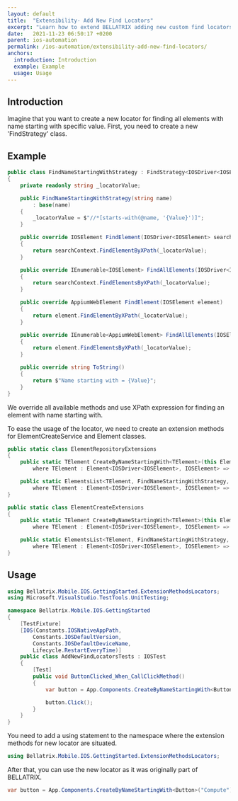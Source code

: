 ```yaml
---
layout: default
title:  "Extensibility- Add New Find Locators"
excerpt: "Learn how to extend BELLATRIX adding new custom find locators."
date:   2021-11-23 06:50:17 +0200
parent: ios-automation
permalink: /ios-automation/extensibility-add-new-find-locators/
anchors:
  introduction: Introduction
  example: Example
  usage: Usage
---
```

Introduction
------------
Imagine that you want to create a new locator for finding all elements with name starting with specific value. First, you need to create a new 'FindStrategy' class.

Example
-------
```csharp
public class FindNameStartingWithStrategy : FindStrategy<IOSDriver<IOSElement>, IOSElement>
{
    private readonly string _locatorValue;

    public FindNameStartingWithStrategy(string name)
        : base(name)
    {
        _locatorValue = $"//*[starts-with(@name, '{Value}')]";
    }

    public override IOSElement FindElement(IOSDriver<IOSElement> searchContext)
    {
        return searchContext.FindElementByXPath(_locatorValue);
    }

    public override IEnumerable<IOSElement> FindAllElements(IOSDriver<IOSElement> searchContext)
    {
        return searchContext.FindElementsByXPath(_locatorValue);
    }

    public override AppiumWebElement FindElement(IOSElement element)
    {
        return element.FindElementByXPath(_locatorValue);
    }

    public override IEnumerable<AppiumWebElement> FindAllElements(IOSElement element)
    {
        return element.FindElementsByXPath(_locatorValue);
    }

    public override string ToString()
    {
        return $"Name starting with = {Value}";
    }
}
```
We override all available methods and use XPath expression for finding an element with name starting with.

To ease the usage of the locator, we need to create an extension methods for ElementCreateService and Element classes.

```csharp
public static class ElementRepositoryExtensions
{
    public static TElement CreateByNameStartingWith<TElement>(this ElementCreateService repo, string id)
        where TElement : Element<IOSDriver<IOSElement>, IOSElement> => repo.Create<TElement, FindNameStartingWithStrategy, IOSDriver<IOSElement>, IOSElement>(new FindNameStartingWithStrategy(id));

    public static ElementsList<TElement, FindNameStartingWithStrategy, IOSDriver<IOSElement>, IOSElement> CreateAllByNameStartingWith<TElement>(this ElementCreateService repo, string id)
        where TElement : Element<IOSDriver<IOSElement>, IOSElement> => new ElementsList<TElement, FindNameStartingWithStrategy, IOSDriver<IOSElement>, IOSElement>(new FindNameStartingWithStrategy(id), null);
}
```

```csharp
public static class ElementCreateExtensions
{
    public static TElement CreateByNameStartingWith<TElement>(this Element<IOSDriver<IOSElement>, IOSElement> element, string id)
        where TElement : Element<IOSDriver<IOSElement>, IOSElement> => element.Create<TElement, FindNameStartingWithStrategy>(new FindNameStartingWithStrategy(id));

    public static ElementsList<TElement, FindNameStartingWithStrategy, IOSDriver<IOSElement>, IOSElement> CreateAllByNameStartingWith<TElement>(this Element<IOSDriver<IOSElement>, IOSElement> element, string id)
        where TElement : Element<IOSDriver<IOSElement>, IOSElement> => new ElementsList<TElement, FindNameStartingWithStrategy, IOSDriver<IOSElement>, IOSElement>(new FindNameStartingWithStrategy(id), element.WrappedElement);
}
```

Usage
------------
```csharp
using Bellatrix.Mobile.IOS.GettingStarted.ExtensionMethodsLocators;
using Microsoft.VisualStudio.TestTools.UnitTesting;

namespace Bellatrix.Mobile.IOS.GettingStarted
{
    [TestFixture]
    [IOS(Constants.IOSNativeAppPath,
        Constants.IOSDefaultVersion,
        Constants.IOSDefaultDeviceName,
        Lifecycle.RestartEveryTime)]
    public class AddNewFindLocatorsTests : IOSTest
    {
        [Test]
        public void ButtonClicked_When_CallClickMethod()
        {
            var button = App.Components.CreateByNameStartingWith<Button>("Compute");

            button.Click();
        }
    }
}
```
You need to add a using statement to the namespace where the extension methods for new locator are situated.

```csharp
using Bellatrix.Mobile.IOS.GettingStarted.ExtensionMethodsLocators;
```
After that, you can use the new locator as it was originally part of BELLATRIX.
```csharp
var button = App.Components.CreateByNameStartingWith<Button>("Compute");
```